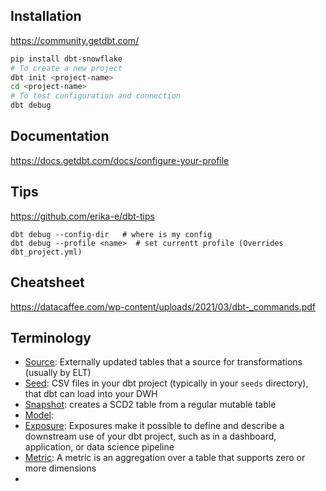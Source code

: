 ## Installation
https://community.getdbt.com/
```bash
pip install dbt-snowflake
# To create a new project
dbt init <project-name>
cd <project-name>
# To test configuration and connection
dbt debug
```

## Documentation
https://docs.getdbt.com/docs/configure-your-profile
## Tips
https://github.com/erika-e/dbt-tips
```
dbt debug --config-dir   # where is my config
dbt debug --profile <name>  # set currentt profile (Overrides dbt_project.yml)
```
## Cheatsheet
https://datacaffee.com/wp-content/uploads/2021/03/dbt-_commands.pdf
## Terminology
- [Source](https://docs.getdbt.com/docs/build/sources): Externally updated tables that a source for transformations (usually by ELT)
- [Seed](https://docs.getdbt.com/docs/build/seeds): CSV files in your dbt project (typically in your `seeds` directory), that dbt can load into your DWH
- [Snapshot](https://docs.getdbt.com/docs/build/snapshots): creates a SCD2 table from a regular mutable table
- [Model](https://docs.getdbt.com/docs/build/models): 
- [Exposure](https://docs.getdbt.com/docs/build/exposures): Exposures make it possible to define and describe a downstream use of your dbt project, such as in a dashboard, application, or data science pipeline
- [Metric](https://docs.getdbt.com/docs/build/metrics): A metric is an aggregation over a table that supports zero or more dimensions
- 